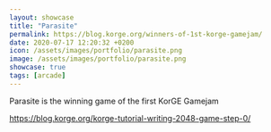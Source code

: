 ```yaml
---
layout: showcase
title: "Parasite"
permalink: https://blog.korge.org/winners-of-1st-korge-gamejam/
date: 2020-07-17 12:20:32 +0200
icon: /assets/images/portfolio/parasite.png
image: /assets/images/portfolio/parasite.png
showcase: true
tags: [arcade]
---
```


Parasite is the winning game of the first KorGE Gamejam

<https://blog.korge.org/korge-tutorial-writing-2048-game-step-0/>

